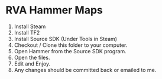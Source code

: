 RVA Hammer Maps
==============

1. Install Steam
2. Install TF2
3. Install Source SDK (Under Tools in Steam)
4. Checkout / Clone this folder to your computer.
5. Open Hammer from the Source SDK program.
6. Open the files.
7. Edit and Enjoy.
8. Any changes should be committed back or emailed to me.
